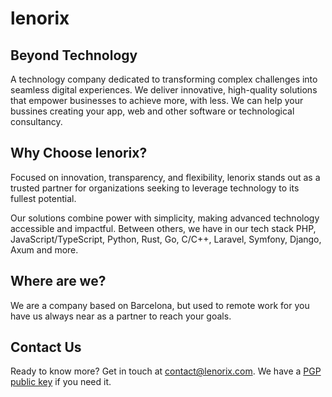 # lenorix

## Beyond Technology

A technology company dedicated to transforming complex challenges into seamless digital experiences. We deliver innovative, high-quality solutions that empower businesses to achieve more, with less. We can help your bussines creating your app, web and other software or technological consultancy.

## Why Choose lenorix?

Focused on innovation, transparency, and flexibility, lenorix stands out as a trusted partner for organizations seeking to leverage technology to its fullest potential.

Our solutions combine power with simplicity, making advanced technology accessible and impactful. Between others, we have in our tech stack PHP, JavaScript/TypeScript, Python, Rust, Go, C/C++, Laravel, Symfony, Django, Axum and more.

## Where are we?

We are a company based on Barcelona, but used to remote work for you have us always near as a partner to reach your goals.

## Contact Us

Ready to know more? Get in touch at [contact@lenorix.com](mailto:contact@lenorix.com). We have a [PGP public key](./public-key) if you need it.
